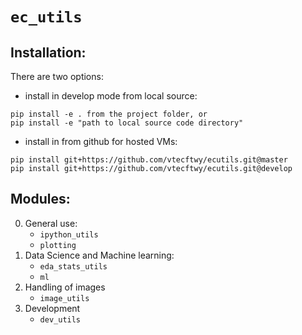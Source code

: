 `ec_utils`
================

<!-- WARNING: THIS FILE WAS AUTOGENERATED! DO NOT EDIT! -->

## Installation:

There are two options:

- install in develop mode from local source:

<!-- -->

    pip install -e . from the project folder, or
    pip install -e "path to local source code directory"

- install in from github for hosted VMs:

<!-- -->

    pip install git+https://github.com/vtecftwy/ecutils.git@master
    pip install git+https://github.com/vtecftwy/ecutils.git@develop

## Modules:

0.  General use:
    - `ipython_utils`
    - `plotting`
1.  Data Science and Machine learning:
    - `eda_stats_utils`
    - `ml`
2.  Handling of images
    - `image_utils`
3.  Development
    - `dev_utils`
